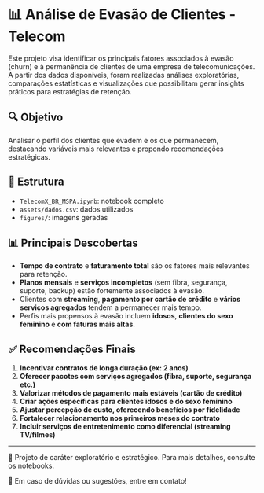 # 📊 Análise de Evasão de Clientes - Telecom

Este projeto visa identificar os principais fatores associados à evasão (churn) e à permanência de clientes de uma empresa de telecomunicações. A partir dos dados disponíveis, foram realizadas análises exploratórias, comparações estatísticas e visualizações que possibilitam gerar insights práticos para estratégias de retenção.

## 🔍 Objetivo

Analisar o perfil dos clientes que evadem e os que permanecem, destacando variáveis mais relevantes e propondo recomendações estratégicas.

## 📁 Estrutura

* `TelecomX_BR_MSPA.ipynb`: notebook completo
* `assets/dados.csv`: dados utilizados
* `figures/`: imagens geradas

## 📊 Principais Descobertas

* **Tempo de contrato** e **faturamento total** são os fatores mais relevantes para retenção.
* **Planos mensais** e **serviços incompletos** (sem fibra, segurança, suporte, backup) estão fortemente associados à evasão.
* Clientes com **streaming**, **pagamento por cartão de crédito** e **vários serviços agregados** tendem a permanecer mais tempo.
* Perfis mais propensos à evasão incluem **idosos**, **clientes do sexo feminino** e **com faturas mais altas**.

## ✅ Recomendações Finais

1. **Incentivar contratos de longa duração (ex: 2 anos)**
2. **Oferecer pacotes com serviços agregados (fibra, suporte, segurança etc.)**
3. **Valorizar métodos de pagamento mais estáveis (cartão de crédito)**
4. **Criar ações específicas para clientes idosos e do sexo feminino**
5. **Ajustar percepção de custo, oferecendo benefícios por fidelidade**
6. **Fortalecer relacionamento nos primeiros meses do contrato**
7. **Incluir serviços de entretenimento como diferencial (streaming TV/filmes)**

---

📌 Projeto de caráter exploratório e estratégico. Para mais detalhes, consulte os notebooks.

📧 Em caso de dúvidas ou sugestões, entre em contato!
